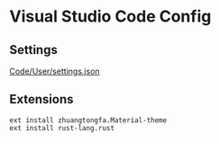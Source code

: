 # Visual Studio Code Config

## Settings

[Code/User/settings.json](settings.json)

## Extensions

```
ext install zhuangtongfa.Material-theme
ext install rust-lang.rust
```
